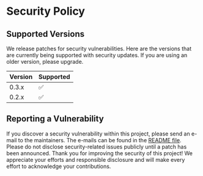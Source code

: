 # Security Policy

## Supported Versions

We release patches for security vulnerabilities. Here are the versions that are currently being supported with security updates. If you are using an older version, please upgrade.

| Version | Supported |
| ------- | --------- |
| 0.3.x   | ✅        |
| 0.2.x   | ✅        |

## Reporting a Vulnerability

If you discover a security vulnerability within this project, please send an e-mail to the maintainers. The e-mails can be found in the [README file](README.md#contact). Please do not disclose security-related issues publicly until a patch has been announced. Thank you for improving the security of this project! We appreciate your efforts and responsible disclosure and will make every effort to acknowledge your contributions.
